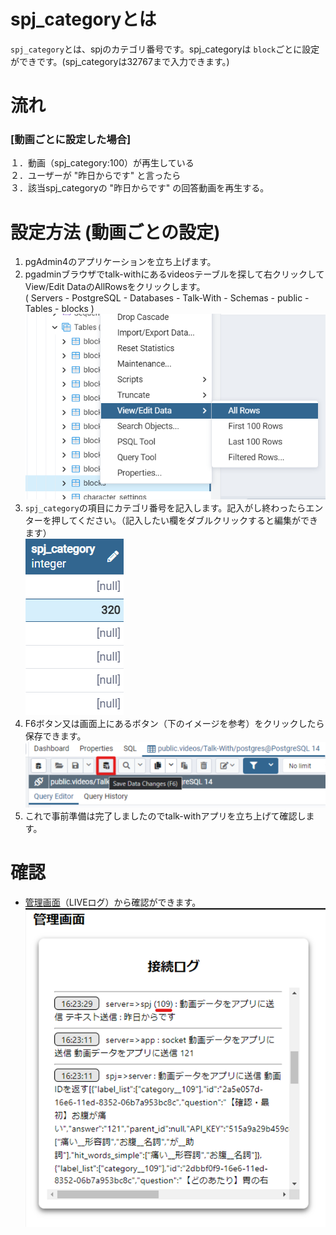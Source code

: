 # spj_categoryとは
`spj_category`とは、spjのカテゴリ番号です。spj_categoryは `block`ごとに設定ができです。(spj_categoryは32767まで入力できます。)

# 流れ
### [動画ごとに設定した場合]
１．動画（spj_category:100）が再生している  
２．ユーザーが "昨日からです" と言ったら  
３．該当spj_categoryの "昨日からです" の回答動画を再生する。

# 設定方法 (動画ごとの設定)
1. pgAdmin4のアプリケーションを立ち上げます。
2. pgadminブラウザでtalk-withにあるvideosテーブルを探して右クリックしてView/Edit DataのAllRowsをクリックします。    
  ( Servers - PostgreSQL - Databases - Talk-With - Schemas - public - Tables - blocks )
  ![SPJカテゴリ画面1](./images/pg/pgadmin/open_the_blocks_table.png)
3. `spj_category`の項目にカテゴリ番号を記入します。記入がし終わったらエンターを押してください。（記入したい欄をダブルクリックすると編集ができます）  
  ![SPJカテゴリ画面2](./images/pg/functional_description_Img/spj_category/spj_category_list.png)
4. F6ボタン又は画面上にあるボタン（下のイメージを参考）をクリックしたら保存できます。
  ![SPJカテゴリ画面3](./images/pg/pgadmin/save_data(F6).png)    
5. これで事前準備は完了しましたのでtalk-withアプリを立ち上げて確認します。

# 確認
* [管理画面](./page/admin_page/admin_page.md)（LIVEログ）から確認ができます。  
  ![SPJカテゴリ画面4](./images/pg/functional_description_Img/spj_category/spj_category_num.png)    

